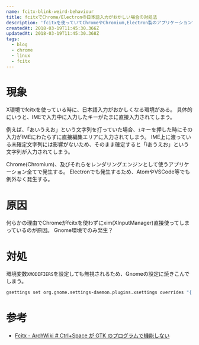 ```yaml
---
name: fcitx-blink-weird-behaviour
title: fcitxでChrome/Electronの日本語入力がおかしい場合の対処法
description: 'fcitxを使っていてChromeやChromium,Electron製のアプリケーションで日本語入力がおかしい場合の対処法'
createdAt: 2018-03-19T11:45:30.366Z
updatedAt: 2018-03-19T11:45:30.368Z
tags:
  - blog
  - chrome
  - linux
  - fcitx
---
```

# 現象

X環境でfcitxを使っている時に、日本語入力がおかしくなる環境がある。
具体的にいうと、IMEで入力中に入力したキーがたまに直接入力されてしまう。

例えば、「あいうえお」という文字列を打っていた場合、`i`キーを押した時にその入力がIMEにわたらずに直接編集エリアに入力されてしまう。
IME上に渡っている未確定文字列には影響がないため、そのまま確定すると「iあうえお」という文字列が入力されてしまう。

Chrome(Chromium)、及びそれらをレンダリングエンジンとして使うアプリケーション全てで発生する。
Electronでも発生するため、AtomやVSCode等でも例外なく発生する。

# 原因

何らかの理由でChromeがfcitxを使わずにxim(XInputManager)直接使ってしまっているのが原因。
Gnome環境でのみ発生？

# 対処

環境変数`XMODIFIERS`を設定しても無視されるため、Gnomeの設定に焼きこんでしまう。

```sh
gsettings set org.gnome.settings-daemon.plugins.xsettings overrides "{'Gtk/IMModule':<'fcitx'>}"

```

# 参考

- [Fcitx - ArchWiki # Ctrl+Space が GTK のプログラムで機能しない](https://wiki.archlinux.jp/index.php/Fcitx#Ctrl.2BSpace_.E3.81.8C_GTK_.E3.81.AE.E3.83.97.E3.83.AD.E3.82.B0.E3.83.A9.E3.83.A0.E3.81.A7.E6.A9.9F.E8.83.BD.E3.81.97.E3.81.AA.E3.81.84)


